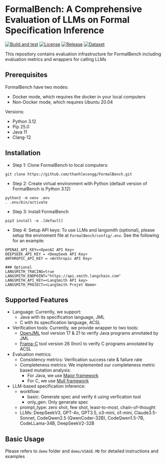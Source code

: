 # FormalBench: A Comprehensive Evaluation of LLMs on Formal Specification Inference

[![Build and test](https://github.com/thanhlecongg/FormalBench/actions/workflows/build_and_test.yml/badge.svg)](https://github.com/thanhlecongg/FormalBench/actions/workflows/build_and_test.yml)
[![License](https://img.shields.io/badge/License-Apache_2.0-blue.svg)](https://opensource.org/licenses/Apache-2.0)
[![Release](https://img.shields.io/badge/Release-0.1.0-orange.svg)](https://github.com/thanhlecongg/FormalBench/tree/b2a810cdc8d82bec85a58ad525af39345bd10c93)
[![Dataset](https://img.shields.io/badge/Dataset-v1.0-yellow.svg)](https://huggingface.co/datasets/FormalBench/FormalBench/tree/main)


This repository contains evaluation infrastructure for FormalBench including evaluation metrics and wrappers for calling LLMs 

## Prerequisites

FormalBench have two modes:
- Docker mode, which requires the docker in your local computers
- Non-Docker mode, which requires Ubuntu 20.04

Versions:
- Python 3.12
- Pip 25.0
- Java 11
- Clang-12

## Installation

- Step 1: Clone FormalBench to local computers:
```
git clone https://github.com/thanhlecongg/FormalBench.git
```

- Step 2: Create virtual environment with Python (default version of FormalBench is Python 3.12)
```
python3 -m venv .env
. .env/bin/activate
```

- Step 3: Install FormalBench
```
pip3 install -e .[default]
```

- Step 4: Setup API keys:
To use LLMs and langsmith (optional), please setup the enviroment file at `FormalBench/config/.env`. See the following for an example:
```
OPENAI_API_KEY=<OpenAI API Key>
DEEPSEEK_API_KEY = <DeepSeek API Key>
ANTHROPIC_API_KEY = <Anthropic API Key>

### Optional
LANGSMITH_TRACING=true
LANGSMITH_ENDPOINT="https://api.smith.langchain.com"
LANGSMITH_API_KEY=<LangSmith API key>
LANGSMITH_PROJECT=<LangSmith Projet Name>
```

## Supported Features

- Language: Currently, we support: 
    - Java with its specification language, JML
    - C with its specification language, ACSL
- Verification tools: Currently, we provide wrapper to two tools:
    - [OpenJML](https://www.openjml.org/) tool version 17 & 21 to verify Java programs annotated by JML
    - [Frama-C](https://frama-c.com/) tool version 26 (Iron) to verify C programs annotated by ACSL
- Evaluation metrics:
    - Consistency metrics: Verification success rate & failure rate
    - Completeness metrics: We implemented our completeness metric based mutation analysis:
        - For Java, we use [Major framework](https://mutation-testing.org/) 
        - For C, we use [Mull framework](https://mull.readthedocs.io/en/latest/HowMullWorks.html)
- LLM-based specification inference:
    - workflow:
        - basic: Generate spec and verify it using verfication tool
        - only_gen: Only generate spec
    - prompt_type: zero shot, few shot, least-to-most, chain-of-thought
    - LLMs: DeepSeekV3, GPT-4o, GPT3.5, o3-mini, o1-mini, Claude3.5-Sonnet, CodeQwen2.5 (QwenCoder-32B), CodeQwen1.5-7B, CodeLLama-34B, DeepSeekV2-32B

## Basic Usage

Please refers to `demo` folder and `demo/USAGE.MD` for detailed instructions and examples
